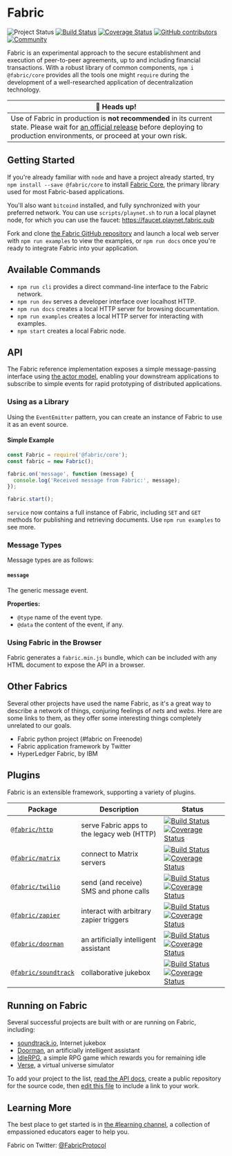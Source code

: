 # Fabric
![Project Status][badge-status]
[![Build Status][badge-build]][build-status]
[![Coverage Status][badge-coverage]][coverage]
[![GitHub contributors][badge-contributors]][contributors]
[![Community][badge-chat]][chat]

Fabric is an experimental approach to the secure establishment and execution of
peer-to-peer agreements, up to and including financial transactions.  With a
robust library of common components, `npm i @fabric/core` provides all the tools
one might `require` during the development of a well-researched application of
decentralization technology.

| 🚨 Heads up! |
|--------------|
| Use of Fabric in production is **not recommended** in its current state.  Please wait for [an official release][releases] before deploying to production environments, or proceed at your own risk. |

## Getting Started
If you're already familiar with `node` and have a project already started, try
`npm install --save @fabric/core` to install [Fabric Core](https://fabric.pub),
the primary library used for most Fabric-based applications.

You'll also want `bitcoind` installed, and fully synchronized with your
preferred network.  You can use `scripts/playnet.sh` to run a local playnet
node, for which you can use the faucet: https://faucet.playnet.fabric.pub

Fork and clone [the Fabric GitHub repository][fabric-github] and launch a local
web server with `npm run examples` to view the examples, or `npm run docs` once
you're ready to integrate Fabric into your application.

## Available Commands
- `npm run cli` provides a direct command-line interface to the Fabric network.
- `npm run dev` serves a developer interface over localhost HTTP.
- `npm run docs` creates a local HTTP server for browsing documentation.
- `npm run examples` creates a local HTTP server for interacting with examples.
- `npm start` creates a local Fabric node.

## API
The Fabric reference implementation exposes a simple message-passing interface
using [the actor model][actor-model], enabling your downstream applications to
subscribe to simple events for rapid prototyping of distributed applications.

### Using as a Library
Using the `EventEmitter` pattern, you can create an instance of Fabric to use
it as an event source.

#### Simple Example
```js
const Fabric = require('@fabric/core');
const fabric = new Fabric();

fabric.on('message', function (message) {
  console.log('Received message from Fabric:', message);
});

fabric.start();
```

`service` now contains a full instance of Fabric, including `SET` and `GET`
methods for publishing and retrieving documents.  Use `npm run examples` to see
more.

### Message Types
Message types are as follows:

#### `message`
The generic message event.

**Properties:**
- `@type` name of the event type.
- `@data` the content of the event, if any.

### Using Fabric in the Browser
Fabric generates a `fabric.min.js` bundle, which can be included with any HTML
document to expose the API in a browser.

## Other Fabrics
Several other projects have used the name Fabric, as it's a great way to
describe a network of things, conjuring feelings of _nets_ and _webs_.  Here are
some links to them, as they offer some interesting things completely unrelated
to our goals.

- Fabric python project (#fabric on Freenode)
- Fabric application framework by Twitter
- HyperLedger Fabric, by IBM


## Plugins
Fabric is an extensible framework, supporting a variety of plugins.

| Package                            | Description                                | Status                                                                                                                                       |
|------------------------------------|--------------------------------------------|----------------------------------------------------------------------------------------------------------------------------------------------|
| [`@fabric/http`][http-plugin]      | serve Fabric apps to the legacy web (HTTP) | [![Build Status][badge-http-status]][http-test-status] [![Coverage Status][badge-http-coverage]][badge-http-coverage]                        |
| [`@fabric/matrix`][matrix-plugin]  | connect to Matrix servers                  | [![Build Status][badge-matrix-status]][matrix-test-status] [![Coverage Status][badge-matrix-coverage]][badge-matrix-coverage]                |
| [`@fabric/twilio`][twilio-plugin]  | send (and receive) SMS and phone calls     | [![Build Status][badge-twilio-status]][twilio-test-status] [![Coverage Status][badge-twilio-coverage]][badge-twilio-coverage]                |
| [`@fabric/zapier`][zapier-plugin]  | interact with arbitrary zapier triggers    | [![Build Status][badge-zapier-status]][zapier-test-status] [![Coverage Status][badge-zapier-coverage]][badge-zapier-coverage]                |
| [`@fabric/doorman`][doorman]       | an artificially intelligent assistant      | [![Build Status][badge-doorman-status]][doorman-test-status] [![Coverage Status][badge-doorman-coverage]][doorman-coverage-home]             |
| [`@fabric/soundtrack`][soundtrack] | collaborative jukebox                      | [![Build Status][badge-soundtrack-status]][soundtrack-test-status] [![Coverage Status][badge-soundtrack-coverage]][soundtrack-coverage-home] |

## Running on Fabric
Several successful projects are built with or are running on Fabric, including:

- [soundtrack.io][soundtrack.io], Internet jukebox
- [Doorman][doorman], an artificially intelligent assistant
- [IdleRPG][idlerpg], a simple RPG game which rewards you for remaining idle
- [Verse][verse], a virtual universe simulator

To add your project to the list, [read the API docs][api-docs], create a public
repository for the source code, then [edit this file][edit-readme] to include a
link to your work.

## Learning More
The best place to get started is in [the #learning channel][learning], a
collection of empassioned educators eager to help you.

Fabric on Twitter: [@FabricProtocol][twitter]

[fabric-github]: https://github.com/FabricLabs/fabric
[http-plugin]: https://github.com/FabricLabs/fabric-http
[matrix-plugin]: https://github.com/FabricLabs/fabric-matrix
[twilio-plugin]: https://github.com/FabricLabs/fabric-twilio
[zapier-plugin]: https://github.com/FabricLabs/fabric-zapier
[api-docs]: https://dev.fabric.pub
[chat]: https://chat.fabric.pub
[edit-readme]: https://github.com/FabricLabs/fabric/edit/master/README.md
[contributors]: https://github.com/FabricLabs/fabric/graphs/contributors
[build-status]: https://app.travis-ci.com/github/FabricLabs/fabric
[coverage]: https://codecov.io/gh/FabricLabs/fabric

[learning]: https://to.fabric.pub/#learning:fabric.pub
[development]: https://to.fabric.pub/#development:fabric.pub

[badge-status]: https://img.shields.io/badge/status-experimental-rainbow.svg?style=flat-square
[badge-build]: https://img.shields.io/travis/FabricLabs/fabric.svg?branch=master&style=flat-square
[badge-coverage]: https://img.shields.io/codecov/c/github/FabricLabs/fabric.svg?style=flat-square
[badge-contributors]: https://img.shields.io/github/contributors/FabricLabs/fabric.svg?style=flat-square
[badge-chat]: https://img.shields.io/matrix/hub:fabric.pub.svg?server_fqdn=matrix.org&style=flat-square

[badge-doorman-status]: https://img.shields.io/travis/FabricLabs/doorman.svg?branch=master&style=flat-square
[badge-doorman-coverage]: https://img.shields.io/codecov/c/github/FabricLabs/doorman.svg?style=flat-square
[badge-http-status]: https://img.shields.io/travis/FabricLabs/fabric-http.svg?branch=master&style=flat-square
[badge-http-coverage]: https://img.shields.io/codecov/c/github/FabricLabs/fabric-http.svg?style=flat-square
[badge-matrix-status]: https://img.shields.io/travis/FabricLabs/fabric-matrix.svg?branch=master&style=flat-square
[badge-matrix-coverage]: https://img.shields.io/codecov/c/github/FabricLabs/fabric-matrix.svg?style=flat-square
[badge-twilio-status]: https://img.shields.io/travis/FabricLabs/fabric-twilio.svg?branch=master&style=flat-square
[badge-twilio-coverage]: https://img.shields.io/codecov/c/github/FabricLabs/fabric-twilio.svg?style=flat-square
[badge-zapier-status]: https://img.shields.io/travis/FabricLabs/fabric-zapier.svg?branch=master&style=flat-square
[badge-zapier-coverage]: https://img.shields.io/codecov/c/github/FabricLabs/fabric-zapier.svg?style=flat-square
[badge-soundtrack-status]: https://img.shields.io/travis/FabricLabs/soundtrack.svg?branch=master&style=flat-square
[badge-soundtrack-coverage]: https://img.shields.io/codecov/c/github/FabricLabs/soundtrack.svg?style=flat-square

[doorman-test-status]: https://app.travis-ci.com/github/FabricLabs/doorman
[http-test-status]: https://app.travis-ci.com/github/FabricLabs/fabric-http
[matrix-test-status]: https://app.travis-ci.com/github/FabricLabs/fabric-matrix
[twilio-test-status]: https://app.travis-ci.com/github/FabricLabs/fabric-twilio
[zapier-test-status]: https://app.travis-ci.com/github/FabricLabs/fabric-zapier
[soundtrack-test-status]: https://app.travis-ci.com/github/FabricLabs/soundtrack

[doorman-coverage-home]: https://codecov.io/gh/FabricLabs/doorman
[http-coverage-home]: https://codecov.io/gh/FabricLabs/fabric-http
[soundtrack-coverage-home]: https://codecov.io/gh/FabricLabs/soundtrack

[soundtrack.io]: https://soundtrack.io
[soundtrack]: https://github.com/FabricLabs/soundtrack
[doorman]: https://github.com/FabricLabs/doorman
[idlerpg]: https://to.fabric.pub/#idlerpg:verse.im
[verse]: https://verse.im

[everything-is-broken]: https://medium.com/message/everything-is-broken-81e5f33a24e1
[coordination]: https://i.imgur.com/Ki3fbTh.gif
[bitcoin-donations]: bitcoin:3CHGLadfbcKrM1sS5uYtASaq75VAuMSMpb
[bitcoin-donations-image]: https://fabric.pub/assets/3CHGLadfbcKrM1sS5uYtASaq75VAuMSMpb.png
[twitter]: https://twitter.com/FabricProtocol
[join]: https://chat.fabric.pub#register
[actor-model]: http://hdl.handle.net/1721.1/6935
[specification]: https://dev.fabric.pub/snippets/specification.html
[releases]: https://github.com/FabricLabs/fabric/releases

